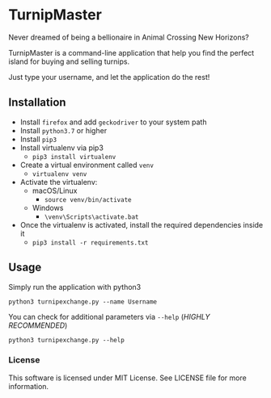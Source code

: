 # TurnipMaster
Never dreamed of being a bellionaire in Animal Crossing New Horizons?

TurnipMaster is a command-line application that help you find the perfect island for buying and selling turnips.

Just type your username, and let the application do the rest!

## Installation

- Install `firefox` and add `geckodriver` to your system path
- Install `python3.7` or higher
- Install `pip3`
- Install virtualenv via pip3
    - `pip3 install virtualenv`
- Create a virtual environment called `venv`
    - `virtualenv venv`
- Activate the virtualenv: 
    - macOS/Linux 
        - `source venv/bin/activate`
    - Windows
        - `\venv\Scripts\activate.bat`
- Once the virtualenv is activated, install the required dependencies inside it
    - `pip3 install -r requirements.txt`

## Usage

Simply run the application with python3

    python3 turnipexchange.py --name Username

You can check for additional parameters via `--help` (*HIGHLY RECOMMENDED*)

    python3 turnipexchange.py --help

### License

This software is licensed under MIT License. See LICENSE file for more information.
